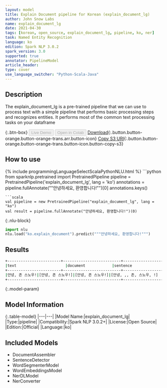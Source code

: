 ```yaml
---
layout: model
title: Explain Document pipeline for Korean (explain_document_lg)
author: John Snow Labs
name: explain_document_lg
date: 2021-04-30
tags: [korean, open_source, explain_document_lg, pipeline, ko, ner]
task: Named Entity Recognition
language: ko
edition: Spark NLP 3.0.2
spark_version: 3.0
supported: true
annotator: PipelineModel
article_header:
type: cover
use_language_switcher: "Python-Scala-Java"
---
```


## Description

The explain_document_lg is a pre-trained pipeline that we can use to process text with a simple pipeline that performs basic processing steps and recognizes entities. It performs most of the common text processing tasks on your dataframe

{:.btn-box}
<button class="button button-orange" disabled>Live Demo</button>
<button class="button button-orange" disabled>Open in Colab</button>
[Download](https://s3.amazonaws.com/auxdata.johnsnowlabs.com/public/models/explain_document_lg_ko_3.0.2_3.0_1619772353571.zip){:.button.button-orange.button-orange-trans.arr.button-icon}
[Copy S3 URI](s3://auxdata.johnsnowlabs.com/public/models/explain_document_lg_ko_3.0.2_3.0_1619772353571.zip){:.button.button-orange.button-orange-trans.button-icon.button-copy-s3}

## How to use



<div class="tabs-box" markdown="1">
{% include programmingLanguageSelectScalaPythonNLU.html %}
```python
from sparknlp.pretrained import PretrainedPipeline
pipeline = PretrainedPipeline('explain_document_lg', lang = 'ko')
annotations =  pipeline.fullAnnotate(""안녕하세요, 환영합니다!"")[0]
annotations.keys()

```
```scala
val pipeline = new PretrainedPipeline("explain_document_lg", lang = "ko")
val result = pipeline.fullAnnotate("안녕하세요, 환영합니다!")(0)
```


{:.nlu-block}
```python
import nlu
nlu.load("ko.explain_document").predict("""안녕하세요, 환영합니다!""")
```

</div>

## Results

```bash
+------------------------+--------------------------+--------------------------+--------------------------------+----------------------------+---------------------+
|text                      |document            |sentence              |token                           |ner                           |ner_chunk      |
+------------------------+--------------------------+--------------------------+--------------------------------+----------------------------+---------------------+
|안녕, 존 스노우!|[안녕, 존 스노우!]|[안녕, 존 스노우!]|[안녕, ,, 존, 스노우, !]   |[B-DATE, O, O, O, O]| [안녕]            |
+------------------------+--------------------------+--------------------------+--------------------------------+----------------------------+---------------------+
```

{:.model-param}
## Model Information

{:.table-model}
|---|---|
|Model Name:|explain_document_lg|
|Type:|pipeline|
|Compatibility:|Spark NLP 3.0.2+|
|License:|Open Source|
|Edition:|Official|
|Language:|ko|

## Included Models

- DocumentAssembler
- SentenceDetector
- WordSegmenterModel
- WordEmbeddingsModel
- NerDLModel
- NerConverter